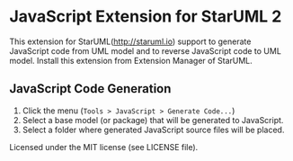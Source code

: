 JavaScript Extension for StarUML 2
============================

This extension for StarUML(http://staruml.io) support to generate JavaScript code from UML model and to reverse JavaScript code to UML model. Install this extension from Extension Manager of StarUML. 

JavaScript Code Generation
--------------------

1. Click the menu (`Tools > JavaScript > Generate Code...`)
2. Select a base model (or package) that will be generated to JavaScript.
3. Select a folder where generated JavaScript source files will be placed.

<!---
Belows are the rules to convert from UML model elements to JavaScript source codes.

### UMLPackage

* converted to _Java Package_ (as a folder).

### UMLClass

* converted to _Java Class_. (as a separate `.java` file)
* `visibility` to one of modifiers `public`, `protected`, `private` and none.
* `isAbstract` property to `abstract` modifier.
* `isFinalSpecification` and `isLeaf` property to `final` modifier.
* Default constructor is generated.
* All contained types (_UMLClass_, _UMLInterface_, _UMLEnumeration_) are generated as inner type definition.
* Documentation property to JavaDoc comment.

### UMLAttribute

* converted to _Java Field_.
* `visibility` property to one of modifiers `public`, `protected`, `private` and none.
* `name` property to field identifier.
* `type` property to field type.
* `multiplicity` property to array type.
* `isStatic` property to `static` modifier.
* `isLeaf` property to `final` modifier.
* `defaultValue` property to initial value.
* Documentation property to JavaDoc comment.

### UMLOperation

* converted to _Java Methods_.
* `visibility` property to one of modifiers `public`, `protected`, `private` and none.
* `name` property to method identifier.
* `isAbstract` property to `abstract` modifier.
* `isStatic` property to `static` modifier.
* _UMLParameter_ to _Java Method Parameters_.
* _UMLParameter_'s name property to parameter identifier.
* _UMLParameter_'s type property to type of parameter.
* _UMLParameter_ with `direction` = `return` to return type of method. When no return parameter, `void` is used.
* _UMLParameter_ with `isReadOnly` = `true` to `final` modifier of parameter.
* Documentation property to JavaDoc comment.

### UMLInterface

* converted to _Java Interface_.  (as a separate `.java` file)
* `visibility` property to one of modifiers `public`, `protected`, `private` and none.
* Documentation property to JavaDoc comment.

### UMLEnumeration

* converted to _Java Enum_.  (as a separate `.java` file)
* `visibility` property to one of modifiers `public`, `protected`, `private` and none.
* _UMLEnumerationLiteral_ to literals of enum.

### UMLAssociationEnd

* converted to _Java Field_.
* `visibility` property to one of modifiers `public`, `protected`, `private` and none.
* `name` property to field identifier.
* `type` property to field type.
* If `multiplicity` is one of `0..*`, `1..*`, `*`, then collection type (`java.util.List<>` when `isOrdered` = `true` or `java.util.Set<>`) is used.
* `defaultValue` property to initial value.
* Documentation property to JavaDoc comment.

### UMLGeneralization

* converted to _Java Extends_ (`extends`).
* Allowed only for _UMLClass_ to _UMLClass_, and _UMLInterface_ to _UMLInterface_.

### UMLInterfaceRealization

* converted to _Java Implements_ (`implements`).
* Allowed only for _UMLClass_ to _UMLInterface_.


Java Reverse Engineering
------------------------

1. Click the menu (`Tools > Java > Reverse Code...`)
2. Select a folder containing Java source files to be converted to UML model elements.
3. `JavaReverse` model will be created in the Project.

Belows are the rules to convert from Java source code to UML model elements.

### Java Package

* converted to _UMLPackage_.

### Java Class

* converted to _UMLClass_.
* Class name to `name` property.
* Type parameters to _UMLTemplateParameter_.
* Access modifier `public`, `protected` and  `private` to `visibility` property.
* `abstract` modifier to `isAbstract` property.
* `final` modifier to `isLeaf` property.
* Constructors to _UMLOperation_ with stereotype `<<constructor>>`.
* All contained types (_UMLClass_, _UMLInterface_, _UMLEnumeration_) are generated as inner type definition.
* JavaDoc comment to Documentation.


### Java Field (to UMLAttribute)

* converted to _UMLAttribute_ if __"Use Association"__ is __off__ in Preferences.
* Field type to `type` property.

    * Primitive Types : `type` property has the primitive type name as string.
    * `T[]`(array), `java.util.List<T>`, `java.util.Set<T>` or its decendants: `type` property refers to `T` with multiplicity `*`.
    * `T` (User-Defined Types)  : `type` property refers to the `T` type.
    * Otherwise : `type` property has the type name as string.
    
* Access modifier `public`, `protected` and  `private` to `visibility` property.
* `static` modifier to `isStatic` property.
* `final` modifier to `isLeaf` and `isReadOnly` property.
* `transient` modifier to a Tag with `name="transient"` and `checked=true` .
* `volatile` modifier to a Tag with `name="volatile"` and `checked=true`.
* Initial value to `defaultValue` property.
* JavaDoc comment to Documentation.

### Java Field (to UMLAssociation)

* converted to (Directed) _UMLAssociation_ if __"Use Association"__ is __on__ in Preferences and there is a UML type element (_UMLClass_, _UMLInterface_, or _UMLEnumeration_) correspond to the field type.
* Field type to `end2.reference` property.

    * `T[]`(array), `java.util.List<T>`, `java.util.Set<T>` or its decendants: `reference` property refers to `T` with multiplicity `*`.
    * `T` (User-Defined Types)  : `reference` property refers to the `T` type.
    * Otherwise : converted to _UMLAttribute_, not _UMLAssociation_.

* Access modifier `public`, `protected` and  `private` to `visibility` property.
* JavaDoc comment to Documentation.

### Java Method

* converted to _UMLOperation_.
* Type parameters to _UMLTemplateParameter_.
* Access modifier `public`, `protected` and  `private` to `visibility` property.
* `static` modifier to `isStatic` property.
* `abstract` modifier to `isAbstract` property.
* `final` modifier to `isLeaf` property.
* `synchronized` modifier to `concurrency="concurrent"` property.
* `native` modifier to a Tag with `name="native"` and `checked=true`.
* `strictfp` modifier to a Tag with `name="strictfp"` and `checked=true`.
* `throws` clauses to `raisedExceptions` property.
* JavaDoc comment to Documentation.

### Java Interface

* converted to _UMLInterface_.
* Class name to `name` property.
* Type parameters to _UMLTemplateParameter_.
* Access modifier `public`, `protected` and  `private` to `visibility` property.
* JavaDoc comment to Documentation.

### Java Enum

* converted to _UMLEnumeration_.
* Enum name to `name` property.
* Type parameters to _UMLTemplateParameter_.
* Access modifier `public`, `protected` and  `private` to `visibility` property.
* Enum constants are converted to _UMLEnumerationLiteral_.
* JavaDoc comment to Documentation.

### Java AnnotationType

* converted to _UMLClass_ with stereotype `<<annotationType>>`.
* Annotation type elements to _UMLOperation_. (Default value to a Tag with `name="default"`).
* JavaDoc comment to Documentation.


--->

Licensed under the MIT license (see LICENSE file).